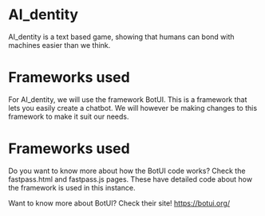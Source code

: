 # AI_dentity
AI_dentity is a text based game, showing that humans can bond with machines easier than we think.

# Frameworks used
For AI_dentity, we will use the framework BotUI. This is a framework that lets you easily create a chatbot. We will however be making changes to this framework to make it suit our needs.

# Frameworks used
Do you want to know more about how the BotUI code works? Check the fastpass.html and fastpass.js pages. These have detailed code about how the framework is used in this instance.

Want to know more about BotUI? Check their site! https://botui.org/ 
